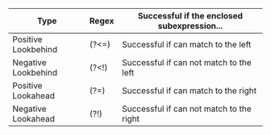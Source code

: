 Type | Regex | Successful if the enclosed subexpression...
--- | --- | ---
Positive Lookbehind | (?<=) | Successful if can match to the left
Negative Lookbehind | (?<\!) | Successful if can not match to the left
Positive Lookahead | (?=) | Successful if can match to the right
Negative Lookahead | (?!) | Successful if can not match to the right 